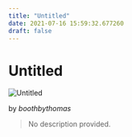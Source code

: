 ```yaml
---
title: "Untitled"
date: 2021-07-16 15:59:32.677260
draft: false
---
```


# Untitled

![Untitled](../images/b80915db-e678-11eb-aafc-60f262b60b65.png)

by *boothbythomas*



> No description provided.